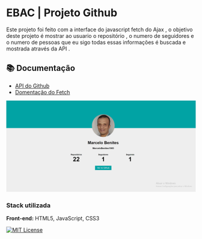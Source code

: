 # EBAC | Projeto Github

Este projeto foi feito com a interface do javascript fetch do Ajax , o objetivo  deste projeto é mostrar ao usuario o repositório , o numero de seguidores e o numero de pessoas que eu sigo todas essas informações é buscada e mostrada através da API .


## 📚 Documentação

- [API do Github](https://api.github.com)
- [Domentação do Fetch](https://developer.mozilla.org/pt-BR/docs/Web/API/Fetch_API/Using_Fetch)


![Projeto Github](github.png)

### Stack utilizada

**Front-end:** HTML5, JavaScript, CSS3


[![MIT License](https://img.shields.io/badge/License-MIT-green.svg)](https://choosealicense.com/licenses/mit/)
